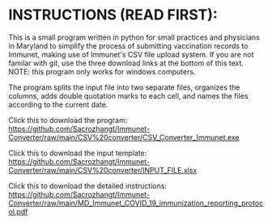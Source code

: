 # INSTRUCTIONS (READ FIRST):




This is a small program written in python for small practices and physicians in Maryland to simplify the process of submitting vaccination records to Immunet, making use of Immunet's CSV file upload system. If you are not familar with git, use the three download links at the bottom of this text. NOTE: this program only works for windows computers.

The program splits the input file into two separate files, organizes the columns, adds double quotation marks to each cell, and names the files according to the current date. 

Click this to download the program: https://github.com/Sacrozhangt/Immunet-Converter/raw/main/CSV%20converter/CSV_Converter_Immunet.exe

Click this to download the input template: https://github.com/Sacrozhangt/Immunet-Converter/raw/main/CSV%20converter/INPUT_FILE.xlsx

Click this to download the detailed instructions: https://github.com/Sacrozhangt/Immunet-Converter/raw/main/MD_Immunet_COVID_19_immunization_reporting_protocol.pdf
